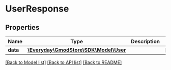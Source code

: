 # UserResponse

## Properties
Name | Type | Description | Notes
------------ | ------------- | ------------- | -------------
**data** | [**\Everyday\GmodStore\SDK\Model\User**](User.md) |  | [optional] 

[[Back to Model list]](../../README.md#documentation-for-models) [[Back to API list]](../../README.md#documentation-for-api-endpoints) [[Back to README]](../../README.md)

